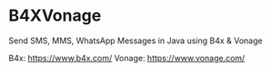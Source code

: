 # B4XVonage
Send SMS, MMS, WhatsApp Messages in Java using B4x &amp; Vonage

B4x: https://www.b4x.com/
Vonage: https://www.vonage.com/

